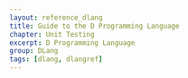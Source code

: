 ```yaml
---
layout: reference_dlang
title: Guide to the D Programming Language
chapter: Unit Testing
excerpt: D Programming Language
group: DLang
tags: [dlang, dlangref]
---
```

